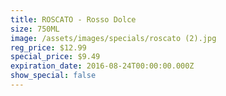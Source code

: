 ```yaml
---
title: ROSCATO - Rosso Dolce
size: 750ML
image: /assets/images/specials/roscato (2).jpg
reg_price: $12.99
special_price: $9.49
expiration_date: 2016-08-24T00:00:00.000Z
show_special: false
---
```



